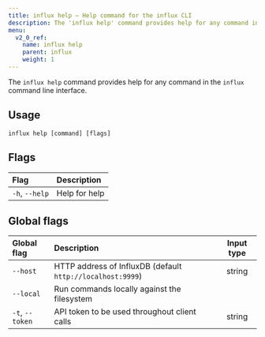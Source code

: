 ```yaml
---
title: influx help – Help command for the influx CLI
description: The 'influx help' command provides help for any command in the `influx` command line interface.
menu:
  v2_0_ref:
    name: influx help
    parent: influx
    weight: 1
---
```


The `influx help` command provides help for any command in the `influx` command line interface.

## Usage
```
influx help [command] [flags]
```

## Flags
| Flag           | Description   |
|:----           |:-----------   |
| `-h`, `--help` | Help for help |

## Global flags
| Global flag     | Description                                                | Input type |
|:-----------     |:-----------                                                |:----------:|
| `--host`        | HTTP address of InfluxDB (default `http://localhost:9999`) | string     |
| `--local`       | Run commands locally against the filesystem                |            |
| `-t`, `--token` | API token to be used throughout client calls               | string     |

